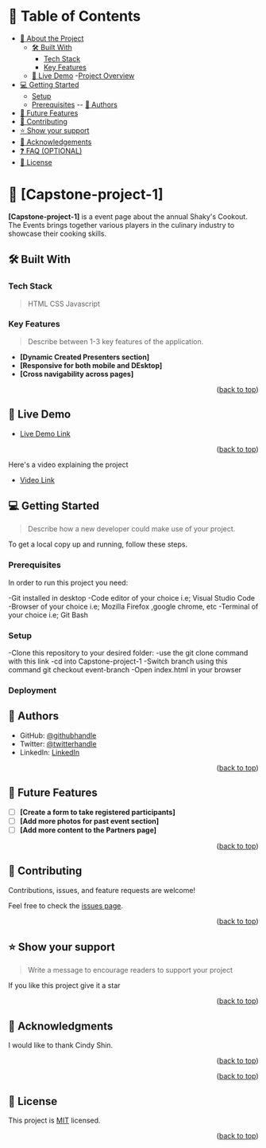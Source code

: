 <a name="readme-top"></a>

<!--
HOW TO USE:
This is an example of how you may give instructions on setting up your project locally.

Modify this file to match your project and remove sections that don't apply.

REQUIRED SECTIONS:
- Table of Contents
- About the Project
  - Built With
  - Live Demo
- Getting Started
- Authors
- Future Features
- Contributing
- Show your support
- Acknowledgements
- License

OPTIONAL SECTIONS:
- FAQ


<div align="center">
  <img src="./images/Shakys-logo.jpeg" alt="logo" width="140"  height="auto" />
  <br/>

  <h3><b>Microverse README Template</b></h3>

</div>

<!-- TABLE OF CONTENTS -->

# 📗 Table of Contents

- [📖 About the Project](#about-project)
  - [🛠 Built With](#built-with)
    - [Tech Stack](#tech-stack)
    - [Key Features](#key-features)
  - [🚀 Live Demo](#live-demo)
  -[Project Overview](#overview)
- [💻 Getting Started](#getting-started)
  - [Setup](#setup)
  - [Prerequisites](#prerequisites)
  -- [👥 Authors](#authors)
- [🔭 Future Features](#future-features)
- [🤝 Contributing](#contributing)
- [⭐️ Show your support](#support)
- [🙏 Acknowledgements](#acknowledgements)
- [❓ FAQ (OPTIONAL)](#faq)
- [📝 License](#license)

<!-- PROJECT DESCRIPTION -->

# 📖 [Capstone-project-1] <a name="My first capstone project"></a>


**[Capstone-project-1]** is a event page about the annual Shaky's Cookout. The Events brings together various players in the culinary industry to showcase their cooking skills. 

## 🛠 Built With <a name="built-with"></a>

### Tech Stack <a name="tech-stack"></a>

> HTML
> CSS
> Javascript

<!-- Features -->

### Key Features <a name="key-features"></a>

> Describe between 1-3 key features of the application.

- **[Dynamic Created Presenters section]**
- **[Responsive for both mobile and DEsktop]**
- **[Cross navigability across pages]**

<p align="right">(<a href="#readme-top">back to top</a>)</p>

<!-- LIVE DEMO -->

## 🚀 Live Demo <a name="live-demo"></a>


- [Live Demo Link](https://tjay1760.github.io/Capstone-project-1/)

<p align="right">(<a href="#readme-top">back to top</a>)</p>


<!-- PROJECT OVERVIEW -->
<a name="overview"></a>

Here's a video explaining the project

- [Video Link](https://www.loom.com/share/2d32bc30a7914da8a5d9f4a4d26b5d47)

<!-- GETTING STARTED -->

## 💻 Getting Started <a name="getting-started"></a>

> Describe how a new developer could make use of your project.

To get a local copy up and running, follow these steps.

### Prerequisites

In order to run this project you need:


-Git installed in desktop
-Code editor of your choice i.e; Visual Studio Code
-Browser of your choice i.e; Mozilla Firefox ,google chrome, etc
-Terminal of your choice i.e; Git Bash

### Setup

-Clone this repository to your desired folder:
-use the git clone command with this link
-cd into Capstone-project-1
-Switch branch using this command git checkout event-branch
-Open index.html in your browser
### Deployment

<!-- AUTHORS -->

## 👥 Authors <a name="authors"></a>


- GitHub: [@githubhandle](https://github.com/tjay1760)
- Twitter: [@twitterhandle](https://twitter.com)
- LinkedIn: [LinkedIn](https://www.linkedin.com/mwlite/in/john-thiongo-10484347)

<p align="right">(<a href="#readme-top">back to top</a>)</p>

<!-- FUTURE FEATURES -->

## 🔭 Future Features <a name="future-features"></a>

>

- [ ] **[Create a form to take registered participants]**
- [ ] **[Add more photos for past event section]**
- [ ] **[Add more content to the Partners page]**

<p align="right">(<a href="#readme-top">back to top</a>)</p>

<!-- CONTRIBUTING -->

## 🤝 Contributing <a name="contributing"></a>

Contributions, issues, and feature requests are welcome!

Feel free to check the [issues page](../../issues/).

<p align="right">(<a href="#readme-top">back to top</a>)</p>

<!-- SUPPORT -->

## ⭐️ Show your support <a name="support"></a>

> Write a message to encourage readers to support your project

If you like this project give it a star

<p align="right">(<a href="#readme-top">back to top</a>)</p>

<!-- ACKNOWLEDGEMENTS -->

## 🙏 Acknowledgments <a name="acknowledgements"></a>

I would like to thank Cindy Shin.

<p align="right">(<a href="#readme-top">back to top</a>)</p>

<p align="right">(<a href="#readme-top">back to top</a>)</p>

<!-- LICENSE -->

## 📝 License <a name="license"></a>

This project is [MIT](./license) licensed.


<p align="right">(<a href="#readme-top">back to top</a>)</p>
